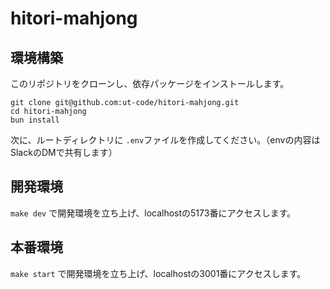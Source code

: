# hitori-mahjong

## 環境構築

このリポジトリをクローンし、依存パッケージをインストールします。

`git clone git@github.com:ut-code/hitori-mahjong.git`  
`cd hitori-mahjong`  
`bun install`

次に、ルートディレクトリに `.env`ファイルを作成してください。（envの内容はSlackのDMで共有します）

## 開発環境

`make dev` で開発環境を立ち上げ、localhostの5173番にアクセスします。

## 本番環境

`make start` で開発環境を立ち上げ、localhostの3001番にアクセスします。
